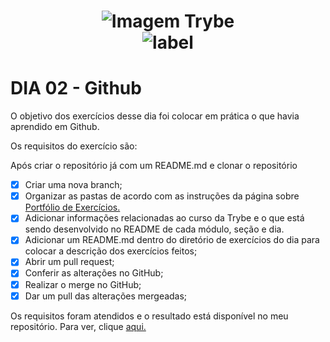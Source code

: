 <h1 align="center">
    <img alt="Imagem Trybe" src="https://media.licdn.com/dms/image/C4D16AQGBxtWPbZcNRg/profile-displaybackgroundimage-shrink_200_800/0/1644644094481?e=2147483647&v=beta&t=WXCuv3v7rjkMJKCqnhKdMt7gI9zzkOs9do7oirDm_M4"/><br>
    <img alt= "label" src="https://img.shields.io/badge/Developed%20by-Sara%20Maria-lightgrey">
</h1>

# DIA 02 - Github

O objetivo dos exercícios desse dia foi colocar em prática o que havia aprendido em Github. 

Os requisitos do exercício são:

Após criar o repositório já com um README.md e clonar o repositório
- [x] Criar uma nova branch;
- [x] Organizar as pastas de acordo com as instruções da página sobre [Portfólio de Exercícios.](https://app.betrybe.com/learn/course/5e938f69-6e32-43b3-9685-c936530fd326/module/f04cdb21-382e-4588-8950-3b1a29afd2dd/section/52bf729e-7389-4f30-8b48-1fb3de822cd2/lesson/3e381b0b-5134-404f-b966-30b64284bc63)
- [x] Adicionar informações relacionadas ao curso da Trybe e o que está sendo desenvolvido no README de cada módulo, seção e dia.
- [x] Adicionar um README.md dentro do diretório de exercícios do dia para colocar a descrição dos exercícios feitos;
- [x] Abrir um pull request;
- [x] Conferir as alterações no GitHub;
- [x] Realizar o merge no GitHub;
- [x] Dar um pull das alterações mergeadas;

Os requisitos foram atendidos e o resultado está disponível no meu repositório. Para ver, clique [aqui.](https://github.com/saramariabaptista/trybe-exercicios)